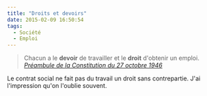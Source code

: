 ```yaml
---
title: "Droits et devoirs"
date: 2015-02-09 16:50:54
tags:
  - Société
  - Emploi
---
```


> Chacun a le **devoir** de travailler et le **droit** d'obtenir un emploi.
>   <cite>[Préambule de la Constitution du 27 octobre 1946](http://www.legifrance.gouv.fr/Droit-francais/Constitution/Preambule-de-la-Constitution-du-27-octobre-1946)</cite>

Le contrat social ne fait pas du travail un droit sans contrepartie. J'ai l'impression qu'on l'oublie souvent.

